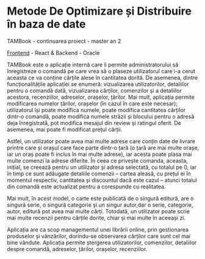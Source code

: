 # Metode De Optimizare și Distribuire în baza de date
TAMBook - continuarea proiect - master an 2

[Frontend](https://github.com/alexion2001/dwbi_tam-book) - React & Backend - Oracle

TAMBook este o aplicație internă care îi permite administratorului să înregistreze o comandă pe care vrea să o plaseze utilizatorul care i-a cerut aceasta ce va conține cărțile alese în cantitatea dorită. De asemenea, dintre funcționalitățile aplicației se enumeră: vizualizarea utilizatorilor, detaliilor pentru o comandă dată, vizualizarea cărților, comenzilor și a detaliilor acestora, recenziilor, adreselor, orașelor, țărilor. Mai mult, aplicația permite modificarea numelor țărilor, orașelor (în cazul în care este necesar); utilizatorul își poate modifica numele, poate modifica cantitatea cărților dintr-o comandă, poate modifica numele străzii și blocului pentru o adresă deja înregistrată, pot modifica mesajul din review și ratingul oferit. De asemenea, mai poate fi modificat prețul cărții. 

Astfel, un utilizator poate avea mai multe adrese care conțin date de livrare printre care și orașul care face parte dintr-o țară (o țară are mai multe orașe, iar un oraș poate fi inclus în mai multe adrese), iar acesta poate plasa mai multe comenzi la adrese diferite.
În ceea ce privește comanda, aceasta, inițial, se creează pentru un utilizator și adresa selectată, cu totalul pe 0, iar în timp ce sunt adăugate detaliile comenzii – cartea aleasă, cu prețul ei în momentul respectiv, cantitatea și discountul dacă este cazul – atunci totalul din comandă este actualizat pentru a corespunde cu realitatea.

Mai mult, în acest model, o carte este publicată de o singură editură, are o singură serie, o singură categorie și un singur autor,dar o serie, categorie, autor, editură pot avea mai multe cărți. Totodată, un utilizator poate scrie mai multe recenzii pentru cărțile dorite, chiar și mai multe în aceeași zi.

Aplicația are ca scop managementul unei librării online, prin gestionarea produselor și vânzărilor, dorindu-se observarea cărților care sunt cel mai bine vândute. Aplicația permite ștergerea utilizatorilor, comenzilor, detaliilor despre comandă, adreselor, țărilor, orașelor, recenziilor.

